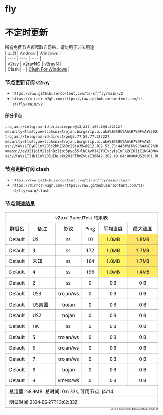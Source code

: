 # fly
# 不定时更新
所有免费节点都爬取自网络，请勿用于非法用途  
|  工具  | Android  | Windows  |  
|  ----  | ----   | ----  |  
| v2ray  | [v2rayNG](https://github.com/2dust/v2rayNG/releases) | [v2rayN](https://github.com/2dust/v2rayN/releases) |  
| Clash  | - | [Clash For Windows](https://github.com/2dust/clashN/releases) | 
  
### 节点更新订阅  v2ray
- `https://raw.githubusercontent.com/ts-sf/fly/main/v2`  
- `https://mirror.v2gh.com/https://raw.githubusercontent.com/ts-sf/fly/main/v2`  

#### 部分节点  
``` 
trojan://telegram-id-privatevpns@15.237.166.195:22222?security=tls&type=tcp&sni=trojan.burgerip.co.uk#%E6%9C%AA%E7%9F%A5%2021.2MB%2Fs
trojan://telegram-id-directvpn@3.77.59.77:22222?security=tls&type=tcp&sni=trojan.burgerip.co.uk#%E6%9C%AA%E7%9F%A52
ss://YWVzLTEyOC1nY206c2hhZG93c29ja3M=@212.102.53.78:443#%E6%9C%AA%E7%9F%A53%2019.6MB%2Fs
vmess://eyJ2IjoiMiIsInBzIjoi5pyq55+lNCAyMi42TUIvcyIsImFkZCI6IjE1NC40Ny4yMS40MCIsInBvcnQiOiI4MDk5IiwiaWQiOiJmYTE4OTdkYi0xOTI1LTRjODYtYTQ5NS05MzlhOTU5YWY5MDAiLCJhaWQiOiIwIiwic2N5IjoiYXV0byIsIm5ldCI6InRjcCIsInR5cGUiOiJub25lIiwiaG9zdCI6IiIsInBhdGgiOiIiLCJ0bHMiOiIiLCJzbmkiOiIiLCJ0ZXN0X25hbWUiOiI0In0=
ss://YWVzLTI1Ni1nY206UENubkg2U1FTbmZvUzI3@142.202.49.84:8090#US2%201.9MB%2Fs
```
### 节点更新订阅  clash
- `https://raw.githubusercontent.com/ts-sf/fly/main/clash`  
- `https://mirror.v2gh.com/https://raw.githubusercontent.com/ts-sf/fly/main/clash`  

### 节点测速结果
![image](traffic.png)
